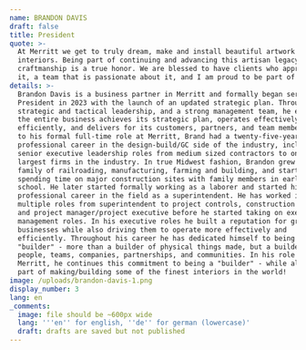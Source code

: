 ```yaml
---
name: BRANDON DAVIS
draft: false
title: President
quote: >-
  At Merritt we get to truly dream, make and install beautiful artwork with our
  interiors. Being part of continuing and advancing this artisan legacy of fine
  craftmanship is a true honor. We are blessed to have clients who appreciate
  it, a team that is passionate about it, and I am proud to be part of it.
details: >-
  Brandon Davis is a business partner in Merritt and formally began serving as
  President in 2023 with the launch of an updated strategic plan. Through
  strategic and tactical leadership, and a strong management team, he ensures
  the entire business achieves its strategic plan, operates effectively and
  efficiently, and delivers for its customers, partners, and team members. Prior
  to his formal full-time role at Merritt, Brand had a twenty-five-year
  professional career in the design-build/GC side of the industry, including
  senior executive leadership roles from medium sized contractors to one of the
  largest firms in the industry. In true Midwest fashion, Brandon grew up in a
  family of railroading, manufacturing, farming and building, and started
  spending time on major construction sites with family members in early high
  school. He later started formally working as a laborer and started his
  professional career in the field as a superintendent. He has worked in
  multiple roles from superintendent to project controls, construction manager,
  and project manager/project executive before he started taking on executive
  management roles. In his executive roles he built a reputation for growing
  businesses while also driving them to operate more effectively and
  efficiently. Throughout his career he has dedicated himself to being a
  "builder" - more than a builder of physical things made, but a builder of
  people, teams, companies, partnerships, and communities. In his role at
  Merritt, he continues this commitment to being a "builder" - while also being
  part of making/building some of the finest interiors in the world!
image: /uploads/brandon-davis-1.png
display_number: 3
lang: en
_comments:
  image: file should be ~600px wide
  lang: '''en'' for english, ''de'' for german (lowercase)'
  draft: drafts are saved but not published
---
```

